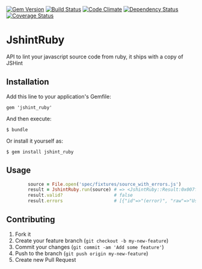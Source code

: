 [![Gem Version](https://badge.fury.io/rb/jshint_ruby.png)](http://badge.fury.io/rb/jshint_ruby)
[![Build Status](https://travis-ci.org/StupidCodeFactory/jshint_ruby.png?branch=master)](https://travis-ci.org/StupidCodeFactory/jshint_ruby)
[![Code Climate](https://codeclimate.com/repos/52dc98ba695680512c0037c6/badges/f8edcfbcaa41396e2b11/gpa.png)](https://codeclimate.com/repos/52dc98ba695680512c0037c6/feed)
[![Dependency Status](https://gemnasium.com/StupidCodeFactory/jshint_ruby.png)](https://gemnasium.com/StupidCodeFactory/jshint_ruby)
[![Coverage Status](https://coveralls.io/repos/StupidCodeFactory/jshint_ruby/badge.png)](https://coveralls.io/r/StupidCodeFactory/jshint_ruby)
# JshintRuby

API to lint your javascript source code from ruby, it ships with a copy of JSHint

## Installation

Add this line to your application's Gemfile:

    gem 'jshint_ruby'

And then execute:

    $ bundle

Or install it yourself as:

    $ gem install jshint_ruby

## Usage

```ruby
        source = File.open('spec/fixtures/source_with_errors.js')
        result = JshintRuby.run(source) # => <JshintRuby::Result:0x007f88f9084cb8 @valid=false, @errors=[{"id"=>"(error)", "raw"=>"Use '{a}' to compare with '{b}'.", "code"=>"W041", "evidence"=>"if (true == 1)", "line"=>3, "character"=>10, "scope"=>"(main)", "a"=>"===", "b"=>"true", "reason"=>"Use '===' to compare with 'true'."}]>
        result.valid?                   # false
        result.errors                   # [{"id"=>"(error)", "raw"=>"Use '{a}' to compare with '{b}'.", "code"=>"W041", "evidence"=>"if (true == 1)", "line"=>3, "character"=>10, "scope"=>"(main)", "a"=>"===", "b"=>"true", "reason"=>"Use '===' to compare with 'true'."}]
```
## Contributing

1. Fork it
2. Create your feature branch (`git checkout -b my-new-feature`)
3. Commit your changes (`git commit -am 'Add some feature'`)
4. Push to the branch (`git push origin my-new-feature`)
5. Create new Pull Request
